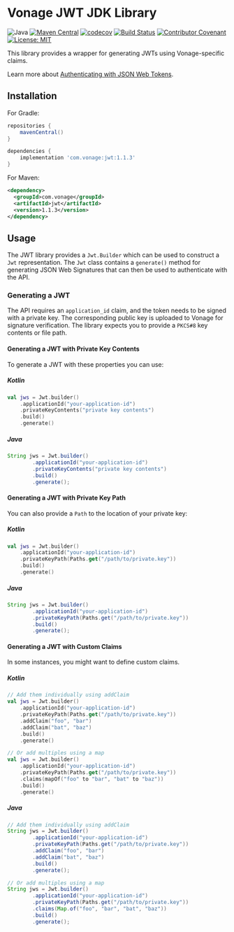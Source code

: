 # Vonage JWT JDK Library

![Java](https://img.shields.io/badge/java-8%2B-red)
[![Maven Central](https://img.shields.io/maven-central/v/com.vonage/jwt.svg?label=Maven%20Central)](https://central.sonatype.com/artifact/com.vonage/jwt)
[![codecov](https://codecov.io/gh/Vonage/vonage-jwt-jdk/graph/badge.svg)](https://codecov.io/gh/Vonage/vonage-jwt-jdk)
[![Build Status](https://github.com/Vonage/vonage-jwt-jdk/actions/workflows/build.yml/badge.svg)](https://github.com/Vonage/vonage-jwt-jdk/actions/workflows/build.yml)
[![Contributor Covenant](https://img.shields.io/badge/Contributor%20Covenant-v2.0%20adopted-ff69b4.svg)](CODE_OF_CONDUCT.md)
[![License: MIT](https://img.shields.io/badge/License-MIT-yellow.svg)](LICENSE)

This library provides a wrapper for generating JWTs using Vonage-specific claims.

Learn more about [Authenticating with JSON Web Tokens](https://developer.vonage.com/concepts/guides/authentication#json-web-tokens-jwt).

## Installation

For Gradle:

```groovy
repositories {
    mavenCentral()
}

dependencies {
    implementation 'com.vonage:jwt:1.1.3'
}
```

For Maven:

```xml
<dependency>
  <groupId>com.vonage</groupId>
  <artifactId>jwt</artifactId>
  <version>1.1.3</version>
</dependency>
```

## Usage

The JWT library provides a `Jwt.Builder` which can be used to construct a `Jwt` representation. The `Jwt` class contains a `generate()` method for generating JSON Web Signatures that can then be used to authenticate with the API.

### Generating a JWT

The API requires an `application_id` claim, and the token needs to be signed with a private key. The corresponding public key is uploaded to Vonage for signature verification. The library expects you to provide a `PKCS#8` key contents or file path.

#### Generating a JWT with Private Key Contents

To generate a JWT with these properties you can use:

##### Kotlin

```kotlin
val jws = Jwt.builder()
    .applicationId("your-application-id")
    .privateKeyContents("private key contents")
    .build()
    .generate()
```

##### Java

```java
String jws = Jwt.builder()
        .applicationId("your-application-id")
        .privateKeyContents("private key contents")
        .build()
        .generate();
```

#### Generating a JWT with Private Key Path

You can also provide a `Path` to the location of your private key:

##### Kotlin

```kotlin
val jws = Jwt.builder()
    .applicationId("your-application-id")
    .privateKeyPath(Paths.get("/path/to/private.key"))
    .build()
    .generate()
```

##### Java

```java
String jws = Jwt.builder()
        .applicationId("your-application-id")
        .privateKeyPath(Paths.get("/path/to/private.key"))
        .build()
        .generate();
```

#### Generating a JWT with Custom Claims

In some instances, you might want to define custom claims.

##### Kotlin

```kotlin
// Add them individually using addClaim
val jws = Jwt.builder()
    .applicationId("your-application-id")
    .privateKeyPath(Paths.get("/path/to/private.key"))
    .addClaim("foo", "bar")
    .addClaim("bat", "baz")
    .build()
    .generate()

// Or add multiples using a map
val jws = Jwt.builder()
    .applicationId("your-application-id")
    .privateKeyPath(Paths.get("/path/to/private.key"))
    .claims(mapOf("foo" to "bar", "bat" to "baz"))
    .build()
    .generate()
```

##### Java

```java
// Add them individually using addClaim
String jws = Jwt.builder()
        .applicationId("your-application-id")
        .privateKeyPath(Paths.get("/path/to/private.key"))
        .addClaim("foo", "bar")
        .addClaim("bat", "baz")
        .build()
        .generate();

// Or add multiples using a map
String jws = Jwt.builder()
        .applicationId("your-application-id")
        .privateKeyPath(Paths.get("/path/to/private.key"))
        .claims(Map.of("foo", "bar", "bat", "baz"))
        .build()
        .generate();
```

